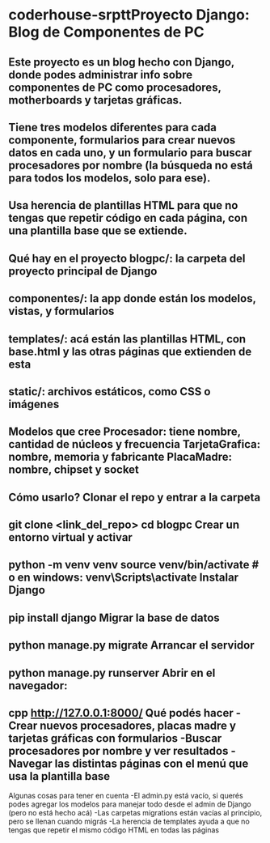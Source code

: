 # coderhouse-srpttProyecto Django: Blog de Componentes de PC
Este proyecto es un blog hecho con Django, donde podes administrar info sobre componentes de PC como procesadores, motherboards y tarjetas gráficas.
----
Tiene tres modelos diferentes para cada componente, formularios para crear nuevos datos en cada uno, y un formulario para buscar procesadores por nombre (la búsqueda no está para todos los modelos, solo para ese).
----
Usa herencia de plantillas HTML para que no tengas que repetir código en cada página, con una plantilla base que se extiende.
----
Qué hay en el proyecto
blogpc/: la carpeta del proyecto principal de Django
---
componentes/: la app donde están los modelos, vistas, y formularios
---
templates/: acá están las plantillas HTML, con base.html y las otras páginas que extienden de esta
---
static/: archivos estáticos, como CSS o imágenes
----
Modelos que cree
Procesador: tiene nombre, cantidad de núcleos y frecuencia
TarjetaGrafica: nombre, memoria y fabricante
PlacaMadre: nombre, chipset y socket
---
Cómo usarlo?
Clonar el repo y entrar a la carpeta
---
git clone <link_del_repo>
cd blogpc
Crear un entorno virtual y activar
---
python -m venv venv
source venv/bin/activate  # o en windows: venv\Scripts\activate
Instalar Django
---
pip install django
Migrar la base de datos
---
python manage.py migrate
Arrancar el servidor
---
python manage.py runserver
Abrir en el navegador:
---
cpp
http://127.0.0.1:8000/
Qué podés hacer
-Crear nuevos procesadores, placas madre y tarjetas gráficas con formularios
-Buscar procesadores por nombre y ver resultados
-Navegar las distintas páginas con el menú que usa la plantilla base
--------
Algunas cosas para tener en cuenta
-El admin.py está vacío, si querés podes agregar los modelos para manejar todo desde el admin de Django (pero no está hecho acá)
-Las carpetas migrations están vacías al principio, pero se llenan cuando migrás
-La herencia de templates ayuda a que no tengas que repetir el mismo código HTML en todas las páginas